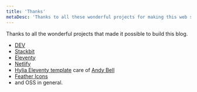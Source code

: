 ```yaml
---
title: 'Thanks'
metaDesc: 'Thanks to all these wonderful projects for making this web site possible.'
---
```


Thanks to all the wonderful projects that made it possible to build this blog.

- [DEV](https://dev.to)
- [Stackbit](stackbit.com)
- [Eleventy](https://www.11ty.dev/)
- [Netlify](https://www.netlify.com)
- [Hylia Eleventy template](https://github.com/hankchizljaw/hylia) care of [Andy Bell](https://piccalil.li/)
- [Feather Icons](https://feathericons.com)
- and OSS in general.

